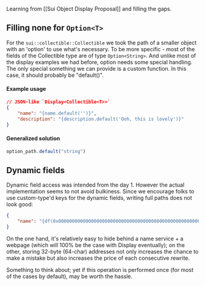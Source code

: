 Learning from [[Sui Object Display Proposal]] and filling the gaps.

## Filling none for `Option<T>`

For the `sui::collectible::Collectible` we took the path of a smaller object with an 'option' to use what's necessary. To be more specific - most of the fields of the Collectible type are of type `Option<String>`. And unlike most of the display examples we had before, option needs some special handling. The only special something we can provide is a custom function. In this case, it should probably be "default()".

#### Example usage
```json
// JSON-like `Display<Collectible<T>>`
{
	"name": "{name.default('')}",
	"description": "{description.default('Ooh, this is lovely')}"
}
```

#### Generalized solution
```js
option_path.default("string")
```

## Dynamic fields

Dynamic field access was intended from the day 1. However the actual implementation seems to not avoid bulkiness. Since we encourage folks to use custom-type'd keys for the dynamic fields, writing full paths does not look good:
```json
{
	"name": "{df(0x0000000000000000000000000000000000000000000000000000::key::Field { id: \"0x0000000000000000000000000000000000000000000000000000\" }).name}",
}
```

On the one hand, it's relatively easy to hide behind a name service + a webpage (which will 100% be the case with Display eventually); on the other, storing 32-byte (64-char) addresses not only increases the chance to make a mistake but also increases the price of each consecutive rewrite.

Something to think about; yet if this operation is performed once (for most of the cases by default), may be worth the hassle.